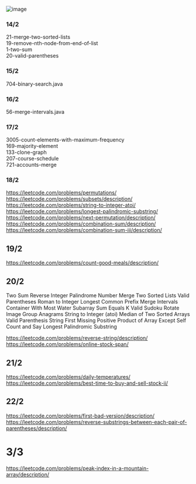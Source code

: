 ![image](https://github.com/prajyotkcsu/leetcode-solutions/assets/154280801/83b0771b-f2cd-4a0f-98d9-8b71ec8b7f00)

### 14/2
21-merge-two-sorted-lists <br>
19-remove-nth-node-from-end-of-list <br>
1-two-sum <br>
20-valid-parentheses <br>
### 15/2
704-binary-search.java
### 16/2
56-merge-intervals.java
### 17/2
3005-count-elements-with-maximum-frequency <br>
169-majority-element <br>
133-clone-graph <br>
207-course-schedule <br>
721-accounts-merge <br>
### 18/2
https://leetcode.com/problems/permutations/ <br>
https://leetcode.com/problems/subsets/description/ <br>
https://leetcode.com/problems/string-to-integer-atoi/ <br>
https://leetcode.com/problems/longest-palindromic-substring/ <br>
https://leetcode.com/problems/next-permutation/description/ <br>
https://leetcode.com/problems/combination-sum/description/ <br>
https://leetcode.com/problems/combination-sum-iii/description/ <br>

## 19/2
https://leetcode.com/problems/count-good-meals/description/

## 20/2
Two Sum
Reverse Integer
Palindrome Number
Merge Two Sorted Lists
Valid Parentheses
Roman to Integer
Longest Common Prefix
Merge Intervals
Container With Most Water
Subarray Sum Equals K
Valid Sudoku
Rotate Image
Group Anagrams
String to Integer (atoi)
Median of Two Sorted Arrays
Valid Parenthesis String
First Missing Positive
Product of Array Except Self
Count and Say
Longest Palindromic Substring

https://leetcode.com/problems/reverse-string/description/ <br>
https://leetcode.com/problems/online-stock-span/ <br>

## 21/2
https://leetcode.com/problems/daily-temperatures/ <br>
https://leetcode.com/problems/best-time-to-buy-and-sell-stock-ii/ <br>

## 22/2
https://leetcode.com/problems/first-bad-version/description/ <br>
https://leetcode.com/problems/reverse-substrings-between-each-pair-of-parentheses/description/ <br>

# 3/3
https://leetcode.com/problems/peak-index-in-a-mountain-array/description/ <br>
